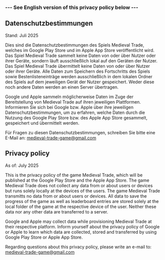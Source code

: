 ### --- See English version of this privacy policy below ---

## Datenschutzbestimmungen
Stand: Juli 2025

Dies sind die Datenschutzbestimmungen des Spiels Medieval Trade, welches im Google Play Store und im Apple App Store veröffentlicht wird.
Das Spiel Medieval Trade sammelt keine Daten von oder über Nutzer oder ihrer Geräte, sondern läuft ausschließlich lokal auf den Geräten der Nutzer.
Das Spiel Medieval Trade übermittelt keine Daten von oder über Nutzer oder ihrer Geräte.
Alle Daten zum Speichern des Fortschritts des Spiels sowie Bestenlisteneinträge werden ausschließlich in dem lokalen Ordner des Spiels auf dem jeweiligen Gerät der Nutzer gespeichert.
Weder diese noch andere Daten werden an einen Server übertragen.

Google und Apple sammeln möglicherweise Daten im Zuge der Bereitstellung von Medieval Trade auf ihren jeweiligen Plattformen.
Informieren Sie sich bei Google bzw. Apple über ihre jeweiligen Datenschutzbestimmungen, um zu erfahren, welche Daten durch die Nutzung des Google Play Store bzw. des Apple App Store gesammelt, gespeichert und übermittelt werden.

Für Fragen zu diesen Datenschutzbestimmungen, schreiben Sie bitte eine E-Mail an: medieval-trade-game@gmail.com


## Privacy policy
As of: July 2025

This is the privacy policy of the game Medieval Trade, which will be published at the Google Play Store and the Apple App Store.
The game Medieval Trade does not collect any data from or about users or devices but runs solely locally at the devices of the users.
The game Medieval Trade transmitts no data from or about users or devices.
All data to save the progress of the game as well as leaderboard entries are stored solely at the local folder of the game at the respective device of the user.
Neither these data nor any other data are transferred to a server.

Google and Apple may collect data while provisioning Medieval Trade at their respective platform.
Inform yourself about the privacy policy of Google or Apple to learn which data are collected, stored and transferred by using Google Play Store or Apple App Store.

Regarding questions about this privacy policy, please write an e-mail to: medieval-trade-game@gmail.com
